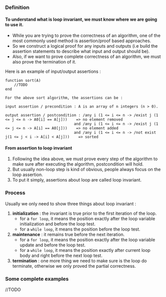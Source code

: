 ### Definition

#### To understand what is loop invariant, we must know where we are going to use it.
   - While you are trying to prove the correctness of an algorithm, one of the most commonly used method is assertion/proof based approaches.
   - So we construct a logical proof for any inputs and outputs (i.e build the assertion statements to describe what input and output should be).
   - Also, if we want to prove complete correctness of an algorithm, we must also prove the termination of it.

Here is an example of input/output assertions :

```
function sort(A)
    //TODO
end

For the above sort algorithm, the assertions can be :

input assertion / precondition : A is an array of n integers (n > 0).

output assertion / postcondition : /any i (1 <= i <= n -> /exist j (1 <= j <= n -> A0[i] == A[j]))    => no element removed
                               and /any i (1 <= i <= n -> /exist j (1 <= j <= n -> A[i] == A0[j]))    => no element added
                               and /any i (1 <= i <= n -> /not exist j(1 <= j < i -> A[i] < A[j]))    => sorted

```

#### From assertion to loop invariant

1. Following the idea above, we must prove every step of the algorithm to make sure after executing the algorithm, postcondition will hold.
2. But usually non-loop step is kind of obvious, people always focus on the loop assertion.
3. To put it simply, assertions about loop are called loop invariant.

### Process

Usually we only need to show three things about loop invariant :

1. **initialization** : the invariant is true prior to the first iteration of the loop.
    + for a `for loop`, it means the position exactly after the loop variable initialization and before the loop test.
    + for a `while loop`, it means the position before the loop test.
2. **maintenance** : it remains true before the next iteration.
    + for a `for loop`, it means the position exactly after the loop variable update and before the loop test.
    + for a `while loop`, it means the position exactly after current loop body and right before the next loop test.
3. **termination** : one more thing we need to make sure is the loop do terminate, otherwise we only proved the partial correctness.

### Some complete examples

//TODO
